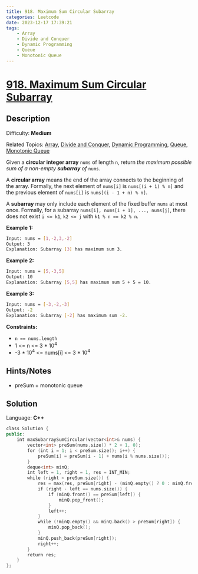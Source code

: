 ```yaml
---
title: 918. Maximum Sum Circular Subarray
categories: Leetcode
date: 2023-12-17 17:39:21
tags:
    - Array
    - Divide and Conquer
    - Dynamic Programming
    - Queue
    - Monotonic Queue
---
```


# [918\. Maximum Sum Circular Subarray](https://leetcode.com/problems/maximum-sum-circular-subarray/)

## Description

Difficulty: **Medium**

Related Topics: [Array](https://leetcode.com/tag/https://leetcode.com/tag/array//), [Divide and Conquer](https://leetcode.com/tag/https://leetcode.com/tag/divide-and-conquer//), [Dynamic Programming](https://leetcode.com/tag/https://leetcode.com/tag/dynamic-programming//), [Queue](https://leetcode.com/tag/https://leetcode.com/tag/queue//), [Monotonic Queue](https://leetcode.com/tag/https://leetcode.com/tag/monotonic-queue//)

Given a **circular integer array** `nums` of length `n`, return _the maximum possible sum of a non-empty **subarray** of_ `nums`.

A **circular array** means the end of the array connects to the beginning of the array. Formally, the next element of `nums[i]` is `nums[(i + 1) % n]` and the previous element of `nums[i]` is `nums[(i - 1 + n) % n]`.

A **subarray** may only include each element of the fixed buffer `nums` at most once. Formally, for a subarray `nums[i], nums[i + 1], ..., nums[j]`, there does not exist `i <= k1`, `k2 <= j` with `k1 % n == k2 % n`.

**Example 1:**

```bash
Input: nums = [1,-2,3,-2]
Output: 3
Explanation: Subarray [3] has maximum sum 3.
```

**Example 2:**

```bash
Input: nums = [5,-3,5]
Output: 10
Explanation: Subarray [5,5] has maximum sum 5 + 5 = 10.
```

**Example 3:**

```bash
Input: nums = [-3,-2,-3]
Output: -2
Explanation: Subarray [-2] has maximum sum -2.
```

**Constraints:**

* `n == nums.length`
* 1 <= n <= 3 * 10<sup>4</sup>
* -3 \* 10<sup>4</sup> <= nums[i] <= 3 \* 10<sup>4</sup>

## Hints/Notes

* preSum + monotonic queue

## Solution

Language: **C++**

```C++
class Solution {
public:
    int maxSubarraySumCircular(vector<int>& nums) {
        vector<int> preSum(nums.size() * 2 + 1, 0);
        for (int i = 1; i < preSum.size(); i++) {
            preSum[i] = preSum[i - 1] + nums[i % nums.size()];
        }
        deque<int> minQ;
        int left = 1, right = 1, res = INT_MIN;
        while (right < preSum.size()) {
            res = max(res, preSum[right] - (minQ.empty() ? 0 : minQ.front()));
            if (right - left == nums.size()) {
                if (minQ.front() == preSum[left]) {
                    minQ.pop_front();
                }
                left++;
            }
            while (!minQ.empty() && minQ.back() > preSum[right]) {
                minQ.pop_back();
            }
            minQ.push_back(preSum[right]);
            right++;
        }
        return res;
    }
};
```
